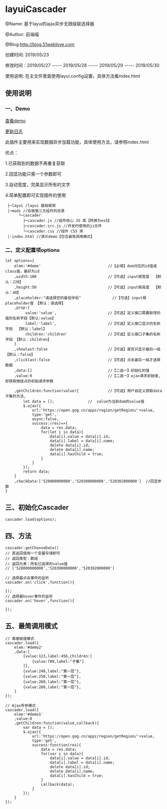 # layuiCascader
@Name: 基于layui的ajax异步无限级联选择器

@Author: 前端喵

@Blog:http://blog.51weblove.com

创建时间: 2019/05/23

修改时间：2019/05/27 ----- 2019/05/28	----- 2019/05/29 ----- 2019/05/30

使用说明: 在主文件里面使用layui.config设置，具体方法看index.html

## 使用说明

### 一、Demo

[查看demo](http://blog.51weblove.com/demo/layuiAjaxCascader/index.html)

[更新日志](https://fly.layui.com/extend/ajaxCascader/)

此插件主要用来实现数据异步加载功能，具体使用方法，请参照index.html

优点：

1.已获取到的数据不再重复获取

2.回显功能只需一个参数即可

3.自动宽度，完美显示所有的文字

4.简单配置即可实现插件的使用

```
 ├─layui /layui 基础框架
 │─mods //存放第三方组件的目录
      └─cascader
        ├─cascader.js //组件核心 JS 库【转换为es5】
        ├─cascader.src.js //开发时使用的js文件
        └─cascader.css //组件 CSS 库
 |-index.html //演示demo【包含最简调用模式】
```

### 二、定义配置项options

```
let options={           	
    elem:'#demo'                              //【必填】dom对应的id值或class值，最好为id
    ,width:100                                //【可选】input框宽度  【默认：220】  
    ,height:50                                //【可选】input框高度  【默认：40】
    ,placeholder:"请选择您的最佳伴侣"		      //【可选】input框placeholder值 【默认：请选择】
    ,prop:{
         value:'value',                       //【可选】定义接口需要取得的值的名称字段【默认:value】
         label:'label',                       //【可选】定义接口显示的名称字段  【默认：label】
         children:'children'                  //【可选】定义接口子集的名称字段 【默认：children】
    }
    ,showlast:false                           //【可选】是否只显示最后一级 【默认：false】
    ,clicklast:false			              //【可选】点击最后一级才选择数据
    ,data:[]                                  //【二选一】初始化的值
    ,value:0                                  //【二选一】ajax请求初始值,即获取根结点的初始请求参数

    ,getChildren:function(value){             //【可选】用户自定义获取data子集的方法,
        let data = [];               //  value为当前dom的value值
        $.ajax({                         
            url:'https://open.gog.cn/appz/region/getRegion/'+value,
            type:'get',
            async:false,
            success:(res)=>{
                data = res.data;
                for(let i in data){
                    data[i].value = data[i].id;
                    data[i].label = data[i].name;
                    delete data[i].id;
                    delete data[i].name;
                    data[i].hasChild = true;
                }
            }
        });
        return data;
    }
    ,checkData:['520000000000','520300000000','520302000000']  //回显参数               
}
```

## 三、初始化Cascader

```
cascader.load(options);
```

## 四、方法

```
cascader.getChooseData()						
// 其返回值用一个变量存储即可
// 返回类型：数组
// 返回元素：所有已选择的value值
// ['520000000000','520300000000','520302000000']
```

```
// 选择器点击事件的监听
cascader.on('click',function(){
	
});
// 选择器hover事件的监听
cascader.on('hover',function(){
	
});
```

## 五、最简调用模式

```
// 直接赋值模式
cascader.load({
	elem:'#demo2'                        
	,data:[
		{value:123,label:456,children:[
			{value:789,label:"子集"}
		]},
		{value:240,label:"第一层"},
		{value:250,label:"第一层"},
		{value:260,label:"第一层"},
		{value:280,label:"第一层"},
	]
});
```

```
// Ajax传参模式
cascader.load({
	elem:'#demo1'                          
	,value:0  
	,getChildren:function(value,callback){  
		var data = [];                  
		$.ajax({                         
			url:'https://open.gog.cn/appz/region/getRegion/'+value,
			type:'get',
			success:function(res){
				data = res.data;
				for(var i in data){
					data[i].value = data[i].id;
					data[i].label = data[i].name;
					delete data[i].id;
					delete data[i].name;
					data[i].hasChild = true;
				}
				callback(data);
			}
		});
	}      
});
```

